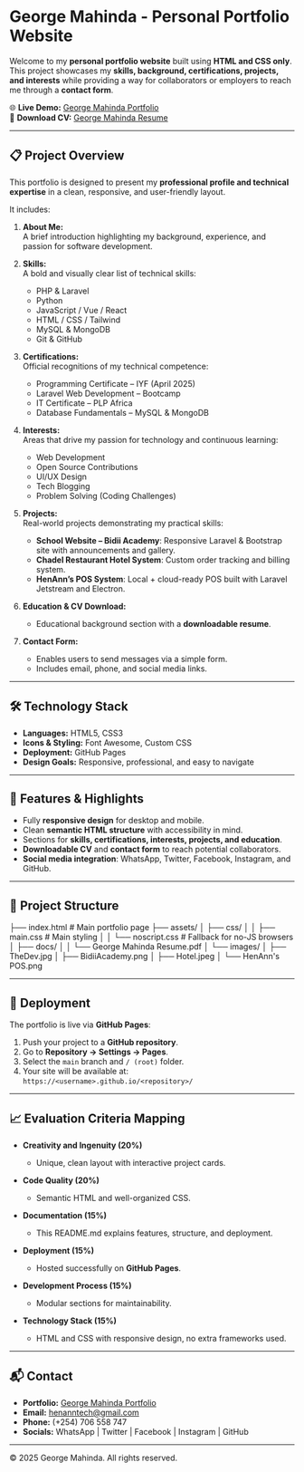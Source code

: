 # George Mahinda - Personal Portfolio Website

Welcome to my **personal portfolio website** built using **HTML and CSS only**.  
This project showcases my **skills, background, certifications, projects, and interests** while providing a way for collaborators or employers to reach me through a **contact form**.

🌐 **Live Demo:** [George Mahinda Portfolio](https://henannt.github.io/GeorgeMahindaPortfolio/)  
📄 **Download CV:** [George Mahinda Resume](assets/docs/George%20Mahinda%20Resume.pdf)

---

## 📋 Project Overview

This portfolio is designed to present my **professional profile and technical expertise** in a clean, responsive, and user-friendly layout.

It includes:

1. **About Me:**  
   A brief introduction highlighting my background, experience, and passion for software development.

2. **Skills:**  
   A bold and visually clear list of technical skills:
    - PHP & Laravel
    - Python
    - JavaScript / Vue / React
    - HTML / CSS / Tailwind
    - MySQL & MongoDB
    - Git & GitHub

3. **Certifications:**  
   Official recognitions of my technical competence:
    - Programming Certificate – IYF (April 2025)
    - Laravel Web Development – Bootcamp
    - IT Certificate – PLP Africa
    - Database Fundamentals – MySQL & MongoDB

4. **Interests:**  
   Areas that drive my passion for technology and continuous learning:
    - Web Development
    - Open Source Contributions
    - UI/UX Design
    - Tech Blogging
    - Problem Solving (Coding Challenges)

5. **Projects:**  
   Real-world projects demonstrating my practical skills:
    - **School Website – Bidii Academy**: Responsive Laravel & Bootstrap site with announcements and gallery.
    - **Chadel Restaurant Hotel System**: Custom order tracking and billing system.
    - **HenAnn’s POS System**: Local + cloud-ready POS built with Laravel Jetstream and Electron.

6. **Education & CV Download:**
    - Educational background section with a **downloadable resume**.

7. **Contact Form:**
    - Enables users to send messages via a simple form.
    - Includes email, phone, and social media links.

---

## 🛠️ Technology Stack

- **Languages:** HTML5, CSS3
- **Icons & Styling:** Font Awesome, Custom CSS
- **Deployment:** GitHub Pages
- **Design Goals:** Responsive, professional, and easy to navigate

---

## 🎨 Features & Highlights

- Fully **responsive design** for desktop and mobile.
- Clean **semantic HTML structure** with accessibility in mind.
- Sections for **skills, certifications, interests, projects, and education**.
- **Downloadable CV** and **contact form** to reach potential collaborators.
- **Social media integration**: WhatsApp, Twitter, Facebook, Instagram, and GitHub.

---

## 📂 Project Structure

├── index.html # Main portfolio page
├── assets/
│ ├── css/
│ │ ├── main.css # Main styling
│ │ └── noscript.css # Fallback for no-JS browsers
│ ├── docs/
│ │ └── George Mahinda Resume.pdf
│ └── images/
│ ├── TheDev.jpg
│ ├── BidiiAcademy.png
│ ├── Hotel.jpeg
│ └── HenAnn's POS.png


---

## 🚀 Deployment

The portfolio is live via **GitHub Pages**:

1. Push your project to a **GitHub repository**.
2. Go to **Repository → Settings → Pages**.
3. Select the `main` branch and `/ (root)` folder.
4. Your site will be available at:  
   `https://<username>.github.io/<repository>/`

---

## 📈 Evaluation Criteria Mapping

- **Creativity and Ingenuity (20%)**
    - Unique, clean layout with interactive project cards.

- **Code Quality (20%)**
    - Semantic HTML and well-organized CSS.

- **Documentation (15%)**
    - This README.md explains features, structure, and deployment.

- **Deployment (15%)**
    - Hosted successfully on **GitHub Pages**.

- **Development Process (15%)**
    - Modular sections for maintainability.

- **Technology Stack (15%)**
    - HTML and CSS with responsive design, no extra frameworks used.

---

## 📬 Contact

- **Portfolio:** [George Mahinda Portfolio](https://henannt.github.io/GeorgeMahindaPortfolio/)
- **Email:** henanntech@gmail.com
- **Phone:** (+254) 706 558 747
- **Socials:** WhatsApp | Twitter | Facebook | Instagram | GitHub

---

© 2025 George Mahinda. All rights reserved.